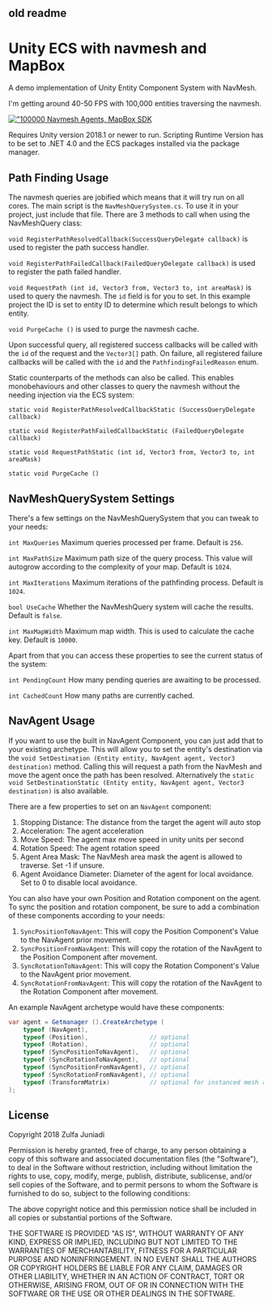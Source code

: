 ## old readme
# Unity ECS with navmesh and MapBox

A demo implementation of Unity Entity Component System with NavMesh.

I'm getting around 40-50 FPS with 100,000 entities traversing the navmesh.

[!["100000 Navmesh Agents, MapBox SDK](https://i.vimeocdn.com/video/705015074_300x170.webp)](https://vimeo.com/273263679 "100000 Navmesh Agents, MapBox SDK")

Requires Unity version 2018.1 or newer to run. Scripting Runtime Version has to be set to .NET 4.0 and the ECS packages installed via the package manager.

## Path Finding Usage

The navmesh queries are jobified which means that it will try run on all cores. The main script is the `NavMeshQuerySystem.cs`. To use it in your project, just include that file. There are 3 methods to call when using the NavMeshQuery class:

`void RegisterPathResolvedCallback(SuccessQueryDelegate callback)` is used to register the path success handler.

`void RegisterPathFailedCallback(FailedQueryDelegate callback)` is used to register the path failed handler.

`void RequestPath (int id, Vector3 from, Vector3 to, int areaMask)` is used to query the navmesh. The `id` field is for you to set. In this example project the ID is set to entity ID to determine which result belongs to which entity.

`void PurgeCache ()` is used to purge the navmesh cache.

Upon successful query, all registered success callbacks will be called with the `id` of the request and the `Vector3[]` path. On failure, all registered failure callbacks will be called with the `id` and the `PathfindingFailedReason` enum.

Static counterparts of the methods can also be called. This enables monobehaviours and other classes to query the navmesh without the needing injection via the ECS system:

`static void RegisterPathResolvedCallbackStatic (SuccessQueryDelegate callback)`

`static void RegisterPathFailedCallbackStatic (FailedQueryDelegate callback)`

`static void RequestPathStatic (int id, Vector3 from, Vector3 to, int areaMask)`

`static void PurgeCache ()`

## NavMeshQuerySystem Settings

There's a few settings on the NavMeshQuerySystem that you can tweak to your needs:

`int MaxQueries` Maximum queries processed per frame. Default is `256`.

`int MaxPathSize` Maximum path size of the query process. This value will autogrow according to the complexity of your map. Default is `1024`.

`int MaxIterations` Maximum iterations of the pathfinding process. Default is `1024`.

`bool UseCache` Whether the NavMeshQuery system will cache the results. Default is `false`.

`int MaxMapWidth` Maximum map width. This is used to calculate the cache key. Default is `10000`.

Apart from that you can access these properties to see the current status of the system:

`int PendingCount` How many pending queries are awaiting to be processed.

`int CachedCount` How many paths are currently cached.

## NavAgent Usage

If you want to use the built in NavAgent Component, you can just add that to your existing archetype. This will allow you to set the entity's destination via the `void SetDestination (Entity entity, NavAgent agent, Vector3 destination)` method. Calling this will request a path from the NavMesh and move the agent once the path has been resolved. Alternatively the `static void SetDestinationStatic (Entity entity, NavAgent agent, Vector3 destination)` is also available.

There are a few properties to set on an `NavAgent` component:

1. Stopping Distance: The distance from the target the agent will auto stop
2. Acceleration: The agent acceleration
3. Move Speed: The agent max move speed in unity units per second
4. Rotation Speed: The agent rotation speed
5. Agent Area Mask: The NavMesh area mask the agent is allowed to traverse. Set -1 if unsure.
6. Agent Avoidance Diameter: Diameter of the agent for local avoidance. Set to 0 to disable local avoidance.

You can also have your own Position and Rotation component on the agent. To sync the position and rotation component, be sure to add a combination of these components according to your needs:

1. `SyncPositionToNavAgent`: This will copy the Position Component's Value to the NavAgent prior movement.
2. `SyncPositionFromNavAgent`: This will copy the rotation of the NavAgent to the Position Component after movement.
3. `SyncRotationToNavAgent`: This will copy the Rotation Component's Value to the NavAgent prior movement.
4. `SyncRotationFromNavAgent`: This will copy the rotation of the NavAgent to the Rotation Component after movement.

An example NavAgent archetype would have these components:

```cs
var agent = Getmanager ().CreateArchetype (
    typeof (NavAgent),
    typeof (Position),                 // optional
    typeof (Rotation),                 // optional
    typeof (SyncPositionToNavAgent),   // optional
    typeof (SyncRotationToNavAgent),   // optional
    typeof (SyncPositionFromNavAgent), // optional
    typeof (SyncRotationFromNavAgent), // optional
    typeof (TransformMatrix)           // optional for instanced mesh rendering
);
```

## License

Copyright 2018 Zulfa Juniadi

Permission is hereby granted, free of charge, to any person obtaining a copy of this software and associated documentation files (the "Software"), to deal in the Software without restriction, including without limitation the rights to use, copy, modify, merge, publish, distribute, sublicense, and/or sell copies of the Software, and to permit persons to whom the Software is furnished to do so, subject to the following conditions:

The above copyright notice and this permission notice shall be included in all copies or substantial portions of the Software.

THE SOFTWARE IS PROVIDED "AS IS", WITHOUT WARRANTY OF ANY KIND, EXPRESS OR IMPLIED, INCLUDING BUT NOT LIMITED TO THE WARRANTIES OF MERCHANTABILITY, FITNESS FOR A PARTICULAR PURPOSE AND NONINFRINGEMENT. IN NO EVENT SHALL THE AUTHORS OR COPYRIGHT HOLDERS BE LIABLE FOR ANY CLAIM, DAMAGES OR OTHER LIABILITY, WHETHER IN AN ACTION OF CONTRACT, TORT OR OTHERWISE, ARISING FROM, OUT OF OR IN CONNECTION WITH THE SOFTWARE OR THE USE OR OTHER DEALINGS IN THE SOFTWARE.
